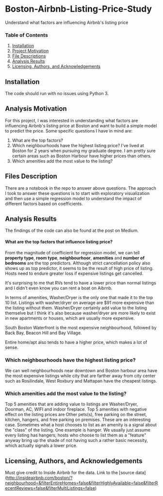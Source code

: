 # Boston-Airbnb-Listing-Price-Study
Understand what factors are influencing Airbnb's listing price 
### Table of Contents

1. [Installation](#installation)
2. [Project Motivation](#motivation)
3. [File Descriptions](#files)
4. [Analysis Results](#results)
5. [Licensing, Authors, and Acknowledgements](#licensing)

## Installation <a name="installation"></a>

The code should run with no issues using Python 3.

## Analysis Motivation <a name="motivation"></a>

For this project, I was interested in understanding what factors are influencing Airbnb's listing price at Boston and want to build a simple model to predict the price. Some specific questions I have in mind are:

1. What are the top factors?
2. Which neighbourhoods have the highest listing price? I've lived at Boston for 2 years when pursuing my graduate degree. I am pretty sure certain areas such as Boston Harbour have higher prices than others.
3. Which amenities add the most value to the listing?

## Files Description <a name="files"></a>

There are a notebook in the repo to answer above questions. The approach I took to answer these questions is to start with exploratory visualization and then use a simple regression model to understand the impact of different factors based on coefficients.


## Analysis Results <a name="results"></a>

The findings of the code can also be found at the post on Medium. 

#### What are the top factors that influence listing price?

From the magnitude of coefficient for regression model, we can tell **property type**, **room type**, **neighbourhoor**, **amenities** and **number of bedrooms** are the top predictors. Although strict cancellation policy also shows up as top predictor, it seems to be the result of high price of listing. Hosts need to endure greater loss if expensive listings get cancelled.

It's surprising to me that RVs tend to have a lower price than normal listings and I didn't even know you can rent a boat on Aibrnb.

In terms of amenities, Washer/Dryer is the only one that made it to the top 10 list. Listings with washer/dryer on average are $91 more expensive than the listing without them. Washer/Dryer certainly add value to the listing themselve but I think it's also because washer/dryer are more likely to exist in new apartments or houses, which are usually more expensive.

South Boston Waterfront is the most expensive neighbourhood, followed by Back Bay, Beacon Hill and Bay Village.

Entire home/apt also tends to have a higher price, which makes a lot of sense.

### Which neighbourhoods have the highest listing price?

We can well neighbourhoods near downtown and Boston harbour area have the most expensive listings while city that are farther away from city center such as Rosilindale, West Roxbury and Mattapan have the cheapest listings.

### Which amenities add the most value to the listing?

Top 5 amenities that are adding value to listings are Washer/Dryer, Doorman, AC, WIFI and indoor fireplace. Top 5 amenities with negative effect on the listing prices are Other pets(s), free parking on the street, kitchen, hangers, and free parking on premises. These are an interesting case. Sometimes what a host chooses to list as an amenity is a signal about the "class" of the listing. One example is hanger. We usually just assume every listing has hangers; hosts who choose to list them as a "feature" anyway bring up the shade of not having such a rather basic necessity, which actually signals a lower price.


## Licensing, Authors, and Acknowledgements <a name="licensing"></a>

Must give credit to Inside Airbnb for the data. Link to the [source data] (http://insideairbnb.com/boston/?neighbourhood=&filterEntireHomes=false&filterHighlyAvailable=false&filterRecentReviews=false&filterMultiListings=false) 

